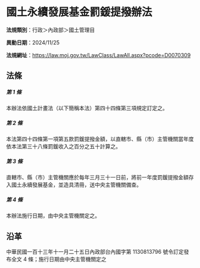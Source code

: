 # 國土永續發展基金罰鍰提撥辦法



**法規類別**：行政＞內政部＞國土管理目

**異動日期**：2024/11/25  

**法規網址**：https://law.moj.gov.tw/LawClass/LawAll.aspx?pcode=D0070309



## 法條
##### 第 1 條
本辦法依國土計畫法（以下簡稱本法）第四十四條第三項規定訂定之。

##### 第 2 條
本法第四十四條第一項第五款罰鍰提撥金額，以直轄市、縣（市）主管機關當年度依本法第三十八條罰鍰收入之百分之五十計算之。

##### 第 3 條
直轄市、縣（市）主管機關應於每年三月三十一日前，將前一年度罰鍰提撥金額存入國土永續發展基金，並造具清冊，送中央主管機關備查。

##### 第 4 條
本辦法施行日期，由中央主管機關定之。

## 沿革
中華民國一百十三年十一月二十五日內政部台內國字第 1130813796 號令訂定發布全文 4  條；施行日期由中央主管機關定之
